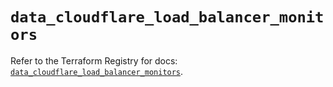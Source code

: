 # `data_cloudflare_load_balancer_monitors`

Refer to the Terraform Registry for docs: [`data_cloudflare_load_balancer_monitors`](https://registry.terraform.io/providers/cloudflare/cloudflare/5.7.0/docs/data-sources/load_balancer_monitors).
